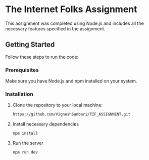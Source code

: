 # The Internet Folks Assignment

This assignment was completed using Node.js and includes all the necessary features specified in the assignment.

## Getting Started

Follow these steps to run the code:

### Prerequisites

Make sure you have Node.js and npm installed on your system.

### Installation

1. Clone the repository to your local machine:

   ```sh
   https://github.com/VigneshSambari/TIF_ASSIGNMENT.git

2. Install necessary dependencies
   ```sh
   npm install
   
3. Run the server
   ```sh
   npm run dev
